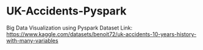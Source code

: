 # UK-Accidents-Pyspark
Big Data Visualization using Pyspark
Dataset Link: https://www.kaggle.com/datasets/benoit72/uk-accidents-10-years-history-with-many-variables
